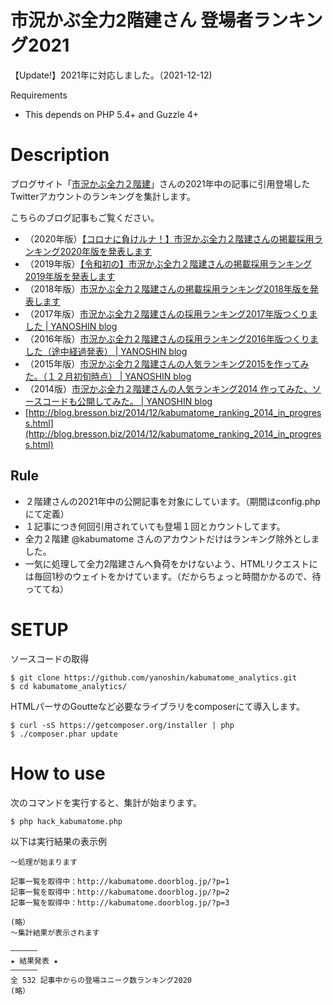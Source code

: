 市況かぶ全力2階建さん 登場者ランキング2021
====================

【Update!】2021年に対応しました。（2021-12-12)


Requirements

-  This depends on PHP 5.4+ and Guzzle 4+

# Description

ブログサイト「[市況かぶ全力２階建](http://kabumatome.doorblog.jp/)」さんの2021年中の記事に引用登場したTwitterアカウントのランキングを集計します。

こちらのブログ記事もご覧ください。

- （2020年版）[【コロナに負けルナ！】市況かぶ全力２階建さんの掲載採用ランキング2020年版を発表します](http://blog.bresson.biz/2020/12/kabumatome-ranking-2020.html)
- （2019年版）[【令和初の】市況かぶ全力２階建さんの掲載採用ランキング2019年版を発表します](https://blog.bresson.biz/2019/12/kabumatome-ranking-2019.html)
- （2018年版）[市況かぶ全力２階建さんの掲載採用ランキング2018年版を発表します](http://blog.bresson.biz/2018/12/kabumatome_ranking_2018.html)
- （2017年版）[市況かぶ全力２階建さんの採用ランキング2017年版つくりました | YANOSHIN blog]( http://blog.bresson.biz/2017/12/kabumatome_ranking_2017.html )
- （2016年版）[市況かぶ全力２階建さんの採用ランキング2016年版つくりました（途中経過発表） | YANOSHIN blog](https://blog.bresson.biz/2016/12/kabumatome_ranking_2016.html)
- （2015年版）[市況かぶ全力２階建さんの人気ランキング2015を作ってみた。（１２月初旬時点） | YANOSHIN blog](http://blog.bresson.biz/2015/12/kabumatome_ranking_2015.html)
- （2014版）[市況かぶ全力２階建さんの人気ランキング2014 作ってみた、ソースコードも公開してみた。 | YANOSHIN blog](http://blog.bresson.biz/2014/12/kabumatome_ranking_2014_in_progress.html)
- [http://blog.bresson.biz/2014/12/kabumatome_ranking_2014_in_progress.html](http://blog.bresson.biz/2014/12/kabumatome_ranking_2014_in_progress.html)



## Rule

- ２階建さんの2021年中の公開記事を対象にしています。（期間はconfig.phpにて定義）
- １記事につき何回引用されていても登場１回とカウントしてます。
- 全力２階建 @kabumatome さんのアカウントだけはランキング除外としました。
- 一気に処理して全力2階建さんへ負荷をかけないよう、HTMLリクエストには毎回1秒のウェイトをかけています。（だからちょっと時間かかるので、待っててね）


# SETUP

ソースコードの取得
```
$ git clone https://github.com/yanoshin/kabumatome_analytics.git
$ cd kabumatome_analytics/
```

HTMLパーサのGoutteなど必要なライブラリをcomposerにて導入します。
```
$ curl -sS https://getcomposer.org/installer | php
$ ./composer.phar update
```


# How to use

次のコマンドを実行すると、集計が始まります。
```
$ php hack_kabumatome.php
```

以下は実行結果の表示例
```
〜処理が始まります

記事一覧を取得中：http://kabumatome.doorblog.jp/?p=1
記事一覧を取得中：http://kabumatome.doorblog.jp/?p=2
記事一覧を取得中：http://kabumatome.doorblog.jp/?p=3

(略）
〜集計結果が表示されます

——————
★ 結果発表 ★
——————
全 532 記事中からの登場ユニーク数ランキング2020
(略）
```

